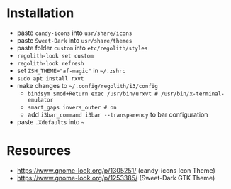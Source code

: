 # Installation
- paste `candy-icons` into `usr/share/icons`
- paste `Sweet-Dark` into `usr/share/themes`
- paste folder `custom` into `etc/regolith/styles`
- `regolith-look set custom`
- `regolith-look refresh`
- set `ZSH_THEME="af-magic"` in `~/.zshrc`
- `sudo apt install rxvt`
- make changes to `~/.config/regolith/i3/config`
	* `bindsym $mod+Return exec /usr/bin/urxvt # /usr/bin/x-terminal-emulator`
	* `smart_gaps invers_outer # on`
	* add `i3bar_command i3bar --transparency` to bar configuration
- paste `.Xdefaults` into `~`

# Resources
- https://www.gnome-look.org/p/1305251/ (candy-icons Icon Theme)
- https://www.gnome-look.org/p/1253385/ (Sweet-Dark GTK Theme)

